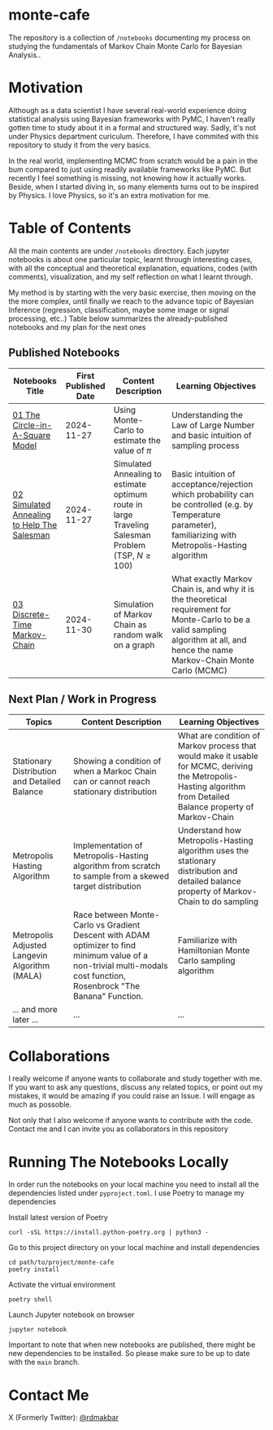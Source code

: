 # monte-cafe

The repository is a collection of `/notebooks` documenting my process on studying the fundamentals of Markov Chain Monte Carlo for Bayesian Analysis..

# Motivation

Although as a data scientist I have several real-world experience doing statistical analysis using Bayesian frameworks with PyMC, I haven't really gotten time to study about it in a formal and structured way. Sadly, it's not under Physics department curiculum. Therefore, I have commited with this repository to study it from the very basics.

In the real world, implementing MCMC from scratch would be a pain in the bum compared to just using readily available frameworks like PyMC. But recently I feel something is missing, not knowing how it actually works. Beside, when I started diving in, so many elements turns out to be inspired by Physics. I love Physics, so it's an extra motivation for me.

# Table of Contents

All the main contents are under `/notebooks` directory. Each jupyter notebooks is about one particular topic, learnt through interesting cases, with all the conceptual and theoretical explanation, equations, codes (with comments), visualization, and my self reflection on what I learnt through. 

My method is by starting with the very basic exercise, then moving on the the more complex, until finally we reach to the advance topic of Bayesian Inference (regression, classification, maybe some image or signal processing, etc..) Table below summarizes the already-published notebooks and my plan for the next ones

## Published Notebooks
| Notebooks Title | First Published Date | Content  Description | Learning Objectives |
|-----------------|-----------------|-------------|----------|
| [01 The Circle-in-A-Square Model](https://github.com/ridhoma/monte-cafe/blob/main/notebooks/01%20The%20Circle-in-A-Square%20Model.ipynb) |2024-11-27    | Using Monte-Carlo to estimate the value of $\pi$         | Understanding the Law of Large Number and basic intuition of sampling process      |
| [02 Simulated Annealing to Help The Salesman](https://github.com/ridhoma/monte-cafe/blob/main/notebooks/02%20Simulated%20Annealing%20to%20Help%20The%20Salesman.ipynb) |2024-11-27    | Simulated Annealing to estimate optimum route in large Traveling Salesman Problem (TSP, $N \ge 100$)        | Basic intuition of acceptance/rejection which probability can be controlled (e.g. by Temperature parameter), familiarizing with Metropolis-Hasting algorithm    |
| [03 Discrete-Time Markov-Chain](https://github.com/ridhoma/monte-cafe/blob/main/notebooks/03%20Discrete-Time%20Markov%20Chain.ipynb)    | 2024-11-30 | Simulation of Markov Chain as random walk on a graph | What exactly Markov Chain is, and why it is the theoretical requirement for Monte-Carlo to be a valid sampling algorithm at all, and hence the name Markov-Chain Monte Carlo (MCMC) |

## Next Plan / Work in Progress
| Topics | Content Description | Learning Objectives |
|--------|-------------|---------------------|
| Stationary Distribution and Detailed Balance    | Showing a condition of when a Markoc Chain can or cannot reach stationary distribution | What are condition of Markov process that would make it usable for MCMC, deriving the Metropolis-Hasting algorithm from Detailed Balance property of Markov-Chain |
| Metropolis Hasting Algorithm    | Implementation of Metropolis-Hasting algorithm from scratch to sample from a skewed target distribution   | Understand how Metropolis-Hasting algorithm uses the stationary distribution and detailed balance property of Markov-Chain to do sampling |
| Metropolis Adjusted Langevin Algorithm (MALA)    | Race between Monte-Carlo vs Gradient Descent with ADAM optimizer to find minimum value of a non-trivial multi-modals cost function, Rosenbrock "The Banana" Function.        | Familiarize with Hamiltonian Monte Carlo sampling algorithm                 |
|... and more later ...|...|...|



# Collaborations

I really welcome if anyone wants to collaborate and study together with me. If you want to ask any questions, discuss any related topics, or point out my mistakes, it would be amazing if you could raise an Issue. I will engage as much as possoble. 

Not only that I also welcome if anyone wants to contribute with the code. Contact me and I can invite you as collaborators in this repository


# Running The Notebooks Locally

In order run the notebooks on your local machine you need to install all the dependencies listed under `pyproject.toml`. I use Poetry to manage my dependencies

Install latest version of Poetry
```
curl -sSL https://install.python-poetry.org | python3 -
```

Go to this project directory on your local machine and install dependencies
```
cd path/to/project/monte-cafe
poetry install
```

Activate the virtual environment
```
poetry shell
```

Launch Jupyter notebook on browser
```
jupyter notebook
```

Important to note that when new notebooks are published, there might be new dependencies to be installed. So please make sure to be up to date with the `main` branch.


# Contact Me

X (Formerly Twitter): [@rdmakbar](https://x.com/rdmakbar)
